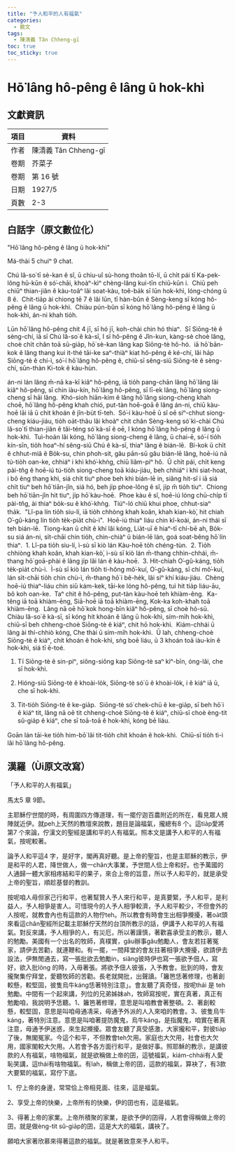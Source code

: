 ```yaml
---
title: "予人和平的人有福氣"
categories:
  - 散文
tags:
  - 陳清義 Tân Chheng-gī
toc: true
toc_sticky: true
---
```


# Hō͘ lâng hô-pêng ê lâng ū hok-khì

## 文獻資訊

| 項目 | 資料 |
|---|---|
| 作者 | 陳清義 Tân Chheng-gī |
| 卷期 | 芥菜子 |
| 卷期 | 第 16 號 |
| 日期 | 1927/5 |
| 頁數 | 2-3 |

## 白話字（原文數位化）

"Hō͘ lâng hô-pêng ê lâng ū hok-khì"

Má-thài 5 chuiⁿ 9 chat.

Chú Iâ-so͘ tī sè-kan ê sî, ū chiu-uî sù-hong thoân tō-lí, ū chi̍t pái tī Ka-pek-lông hū-kūn ê só͘-chāi, khoàⁿ-kìⁿ chèng-lâng kui-tīn chiū-kūn i.  Chiū peh chiūⁿ thian-jiân ê kàu-toâⁿ lâi soat-kàu, toê-ba̍k sī lūn hok-khì, lóng-chóng ū 8 ê.  Chit-tia̍p ài chiong tē 7 ê lâi lūn, tī hàn-bûn ê Sèng-keng sī kóng hô-pêng ê lâng ū hok-khì.  Chiàu pún-bûn sī kóng hō͘ lâng hô-pêng ê lâng ū hok-khì, án-ni khah tio̍h.

Lūn hō͘ lâng hô-pêng chit 4 jī, sī hó jī, koh-chài chin hó thiaⁿ.  Sī Siōng-tè ê sèng-chí, iā sī Chú Iâ-so͘ ê kà-sī, I sī hô-pêng ê Jîn-kun, kàng-sè choè lâng, choè chi̍t chân toā sū-gia̍p, hō͘ sè-kan lâng kap Siōng-tè hô-hó.  iā hō͘ bān-kok ê lâng thang kui it-thé tāi-ke saⁿ-thiàⁿ kiat hô-pêng ê ké-chí, lâi ha̍p Siōng-tè ê chí-ì, só͘-í hō͘ lâng hô-pêng ê, chiū-sī sêng-siū Siōng-tè ê sèng-chí, sūn-thàn Ki-tok ê kàu-hùn.

án-ni lán lâng m̄-nā ka-kī kiâⁿ hô-pêng, iā tio̍h pang-chān lâng hō͘ lâng lâi kiâⁿ hô-pêng, sī chin iàu-kín, hō͘ lâng hô-pêng, sī lī-ek lâng, hō͘ lâng siong-cheng sī hāi lâng.  Khó-sioh hiān-kim ê lâng hō͘ lâng siong-cheng khah choē, hō͘ lâng hô-pêng khah chió, put-tàn hoē-goā ê lâng án-ni, chiū kàu-hoē lāi iā ū chit khoán ê jîn-bu̍t tī-teh.  Só͘-í kàu-hoē ū sî oē siⁿ-chhut siong-cheng kiáu-jiáu, tio̍h oa̍t-thâu lâi khoàⁿ chit chân Sèng-keng só͘ kì-chài Chú Iâ-so͘ tī thian-jiân ê tâi-téng só͘ kà-sī ê oē, I kóng hō͘ lâng hô-pêng ê lâng ū hok-khì.  Tuì-hoán lâi kóng, hō͘ lâng siong-cheng ê lâng, ū chai-ē, só͘-í tio̍h kín-sīn, tio̍h hoaⁿ-hí sêng-siū Chú ê kà-sī, thiaⁿ lâng ê bián-lē.  Bí-kok ū chi̍t ê chhut-miâ ê Bo̍k-su, chin phoh-sit, gâu pān-sū gâu bián-lē lâng, hoē-iú nā tú-tio̍h oan-ke, chhiáⁿ i khì khó͘-khǹg, chiū liâm-piⁿ hô.  Ū chi̍t pái, chi̍t keng pài-tn̂g ê hoē-iú tú-tio̍h siong-cheng toā kiáu-jiáu, beh chhiáⁿ i khì siat-hoat, i bô êng thang khì, siá chi̍t tiuⁿ phoe beh khì bián-lē in, siâng hit-sî i iā siá chi̍t tiuⁿ beh hō͘ tiān-jîn, siá hó, beh ji̍p phoe-lông ê sî, ji̍p m̄ tio̍h tiuⁿ.  Chiong beh hō͘ tiān-jîn hit tiuⁿ, ji̍p hō͘ kàu-hoē.  Phoe kàu ê sî, hoē-iú lóng chū-chi̍p tī pài-tn̂g, ài thiaⁿ bo̍k-su ê khó͘-khǹg.  Tiúⁿ-ló chiū khui phoe, chhut-siaⁿ tha̍k.  "Lî-pa lín tio̍h siu-lí, iā tio̍h chhòng khah koân, khah kian-kò͘, hit chiah O͘-gû-káng lín tio̍h te̍k-pia̍t chù-ì".  Hoē-iú thiaⁿ liáu chin kî-koài, án-ni thái sī teh bián-lē.  Tiong-kan ū chi̍t ê khí lâi kóng, Lia̍t-uī ê hiaⁿ-tī chí-bē ah, Bo̍k-su siá án-ni, si̍t-chāi chin tio̍h, chin-chiàⁿ ū bián-lē lán, goá soat-bêng hō͘ lín thiaⁿ.  1. Lî-pa tio̍h siu-lí, ì-sù sī kiò lán Kàu-hoē to̍h chéng-tùn.  2. Tio̍h chhiòng khah koân, khah kian-kò͘, ì-sù sī kiò lán m̄-thang chhìn-chhái, m̄-thang hō͘ goā-phài ê lâng ji̍p lâi lán ê kàu-hoē.  3. Hit-chiah O͘-gû-káng, tio̍h te̍k-pia̍t chù-ì.  Ì-sù sī kiò lán tio̍h ti-hông mô͘-kuí, O͘-gû-káng, sī chí mô͘-kuí, lán si̍t-chāi tio̍h chin chù-ì, m̄-thang hō͘ i bê-he̍k, lâi siⁿ khí kiáu-jiáu.  Chèng hoē-iú thiaⁿ-liáu chin siū kám-kek, tāi-ke lóng hô-pêng, tuì hit tia̍p liáu-āu, bô koh oan-ke.  Taⁿ chit ê hô-pêng, put-tàn kàu-hoē teh khiàm-êng.  Ka-têng iā toā khiàm-ēng, Siā-hoē iā toā khiàm-ēng, Kok-ka koh-khah toā khiàm-ēng.  Lâng nā oē hō͘ kok hong-bīn kiâⁿ hô-pêng, sī choè hó-sū.  Chiàu Iâ-so͘ ê kà-sī, sī kóng hit khoán ê lâng ū hok-khì, sím-mi̍h hok-khì, chiū-sī beh chheng-choè Siōng-tè ê kiáⁿ, chit hō hok-khì.  Kiám-chhái ū lâng ài thí-chhiò kóng, Che thài ū sím-mi̍h hok-khì.  Ū lah, chheng-choè Siōng-tè ê kiáⁿ, chit khoán ê hok-khì, sǹg boē liáu, ū 3 khoán toā iàu-kín ê hok-khì, siá tī ē-toé.

1. Tī Siōng-tè ê sin-piⁿ, siông-siông kap Siōng-tè saⁿ kìⁿ-bīn, óng-lâi, che sī hok-khì.

2. Hióng-siū Siōng-tè ê khoài-lo̍k, Siōng-tè só͘ ū ê khoài-lo̍k, i ê kiáⁿ iā ū, che sī hok-khì.

3. Tit-tio̍h Siōng-tè ê ke-gia̍p.  Siōng-tè só͘ chek-chū ê ke-gia̍p, sī beh hō͘ i ê kiáⁿ tit, lâng nā oē tit chheng-choè Siōng-tè ê kiáⁿ, chiū-sī choè èng-tit sû-gia̍p ê kiáⁿ, che sī toā-toā ê hok-khì, kóng bē liáu.

Goān lán tāi-ke tio̍h him-bō͘ lâi tit-tio̍h chit khoán ê hok-khì.  Chiū-sī tio̍h tì-ì lâi hō͘ lâng hô-pêng.

## 漢羅（Ùi原文改寫）

「予人和平的人有福氣」

馬太5 章 9節。

主耶穌佇世間的時，有周圍四方傳道理，有一擺佇迦百農附近的所在，看見眾人規陣就近伊。就peh上天然的教壇來說教，題目是論福氣，攏總有8 个。這tia̍p愛將第7 个來論，佇漢文的聖經是講和平的人有福氣。照本文是講予人和平的人有福氣，按呢較著。

論予人和平這4 字，是好字，閣再真好聽。是上帝的聖旨，也是主耶穌的教示，伊是和平的人君，降世做人，做一chân大事業，予世間人佮上帝和好。也予萬國的人通歸一體大家相疼結和平的果子，來合上帝的旨意，所以予人和平的，就是承受上帝的聖旨，順趁基督的教訓。

按呢咱人毋但家己行和平，也著幫贊人予人來行和平，是真要緊，予人和平，是利益人，予人相爭是害人。可惜現今的人予人相爭較濟，予人和平較少，不但會外的人按呢，就教會內也有這款的人物佇teh。所以教會有時會生出相爭攪擾，著oa̍t頭來看這chân聖經所記載主耶穌佇天然的台頂所教示的話，伊講予人和平的人有福氣。對反來講，予人相爭的人，有災厄，所以著謹慎，著歡喜承受主的教示，聽人的勉勵。美國有一个出名的牧師，真樸實，gâu辦事gâu勉勵人，會友若拄著冤家，請伊去苦勸，就連鞭和。有一擺，一間拜堂的會友拄著相爭大攪擾，欲請伊去設法，伊無閒通去，寫一張批欲去勉勵in，siâng彼時伊也寫一張欲予佃人，寫好，欲入批lông 的時，入毋著張。將欲予佃人彼張，入予教會。批到的時，會友攏聚集佇拜堂，愛聽牧師的苦勸。長老就開批，出聲讀。「籬笆恁著修理，也著創較懸，較堅固，彼隻烏牛káng恁著特別注意」。會友聽了真奇怪，按呢thái 是 teh勉勵。中間有一个起來講，列位的兄弟姊妹ah，牧師寫按呢，實在真著，真正有勉勵咱，我說明予恁聽。1、籬笆著修理，意思是叫咱教會著整頓。2、著創較懸，較堅固，意思是叫咱毋通凊采，毋通予外派的人入來咱的教會。3、彼隻烏牛káng，著特別注意。意思是叫咱著提防魔鬼，烏牛káng，是指魔鬼，咱實在著真注意，毋通予伊迷惑，來生起攪擾。眾會友聽了真受感激，大家攏和平，對彼tia̍p了後，無閣冤家。今這个和平，不但教會teh欠用。家庭也大欠用，社會也大欠用，國家閣較大欠用。人若會予各方面行和平，是做好事。照耶穌的教示，是講彼款的人有福氣，啥物福氣，就是欲稱做上帝的囝，這號福氣，kiám-chhái有人愛恥笑講，這thái有啥物福氣。有lah，稱做上帝的囝，這款的福氣，算袂了，有3款大要緊的福氣，寫佇下底。

1、佇上帝的身邊，常常佮上帝相見面、往來，這是福氣。

2、享受上帝的快樂，上帝所有的快樂，伊的囝也有，這是福氣。

3、得著上帝的家業。上帝所積聚的家業，是欲予伊的囝得，人若會得稱做上帝的囝，就是做èng-tit sû-gia̍p的囝，這是大大的福氣，講袂了。

願咱大家著欣慕來得著這款的福氣。就是著致意來予人和平。
